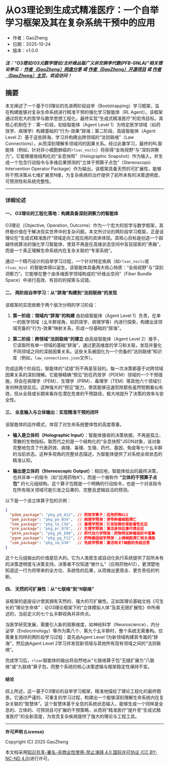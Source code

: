 # 从O3理论到生成式精准医疗：一个自举学习框架及其在复杂系统干预中的应用

- 作者：GaoZheng
- 日期：2025-10-24
- 版本：v1.0.0

#### ***注：“O3理论/O3元数学理论/主纤维丛版广义非交换李代数(PFB-GNLA)”相关理论参见： [作者（GaoZheng）网盘分享](https://drive.google.com/drive/folders/1lrgVtvhEq8cNal0Aa0AjeCNQaRA8WERu?usp=sharing) 或 [作者（GaoZheng）开源项目](https://github.com/CTaiDeng/open_meta_mathematical_theory) 或 [作者（GaoZheng）主页](https://mymetamathematics.blogspot.com)，欢迎访问！***

## 摘要
本文阐述了一个基于O3理论的先进两阶段自举（Bootstrapping）学习框架，旨在构建能够对复杂生命系统进行精准干预的强化学习智能体（RL Agent）。该框架通过将宏大的哲学与数学思想工程化，最终实现“生成式精准医疗”的宏伟目标。其核心机制在于：第一阶段，初级智能体（Agent Level 1）为特定医学领域（如药效学、病理学）构建基础的“行为-效果”辞海；第二阶段，高级智能体（Agent Level 2）基于这些辞海，学习并构建出跨领域的“法则联络”（Law Connections），从而深刻理解多领域间的因果关系。经过此番学习，最终的RL智能体（例如，针对非小细胞肺癌的`rlsac_nsclc`）将获得“全局视野”与“深刻洞察力”。它能够接收结构化的“全息快照”（Holographic Snapshot）作为输入，并生成一个包含行动指令与多维后果预测的“立体干预算子点包”（Stereoscopic Intervention Operator Package）作为输出。该框架具备天然的可扩展性，能够将干预决策从七维扩展至N维，为复杂疾病的治疗提供了前所未有的决策透明度、可预测性和系统完整性。

-----

### **详细论述**

#### **一、 O3理论的工程化落地：构建具备深刻洞察力的智能体**

O3理论（Objective, Operation, Outcome）作为一个宏大的哲学与数学框架，其终极价值在于解决现实世界中的复杂问题。本文所讨论的两阶段学习框架，正是该理论在“生成式精准医疗”领域走向工程应用的具体体现。其核心目标是创造一个超越传统算法的强化学习智能体，使其不再是在高维状态空间中盲目探索的“黑箱”，而是一个真正理解生命系统内在复杂关联的“专家系统”。

通过一个精巧设计的自举学习过程，一个针对特定疾病（如`rlsac_nsclc`或`rlsac_hiv`）的智能体得以诞生。该智能体具备两大核心特质：“全局视野”与“深刻洞察力”。它能够在整个由多维医学领域构成的“纤维丛空间”（Fiber Bundle Space）中进行高效、有目的的探索与试错。

#### **二、 两阶段自举学习：从“辞海”构建到“法则联络”的发现**

该框架的实现依赖于两个层次分明的学习阶段：

1.  **第一阶段：领域内“辞海”的构建**
    由初级智能体（Agent Level 1）负责，在单一的医学领域（幺半群视角，如药效学、病理学等）内进行探索，构建出该领域完备的“行为-效果”映射关系，形成一份基础的“辞海”。

2.  **第二阶段：跨领域“法则联络”的建立**
    由高级智能体（Agent Level 2）接手，它读取所有单一领域的基础“辞海”，通过更高维度的学习和关联，发现并量化不同领域之间的深层因果关系。这些关系被固化为一个完备的“法则联络”知识库（例如，`law_connections.json`文件）。

完成这两个阶段后，智能体的“试错”将不再是盲目的。每一次决策都基于对跨领域因果关系的深刻理解。它能够精确“预见”到在药效学（PDEM）领域的一个干预措施，将会在病理学（PEM）、生理学（PRM）、毒理学（TEM）等其他六个领域引发何种连锁反应。这种强大的“预见”能力，使其能够迅速剪除那些虽然短期看似有效，但从全局或长期来看存在潜在危害的干预路径，极大地提升了决策的效率与安全性。

#### **三、 全息输入与立体输出：实现精准干预的闭环**

该智能体的运作模式，体现了对生命系统整体性的高度尊重。

  * **输入是立体的（Holographic Input）**：智能体接收的决策依据，不再是孤立、零散的生物指标。取而代之的是一个结构化的“全息快照”JSON对象，该对象完整地包含了代表药效、病理、毒理、生理、药代、基因、免疫等七个幺半群的当前状态。这种多视角的完整状态描述，为智能体提供了对系统全局状态的精准认知。

  * **输出是立体的（Stereoscopic Output）**：相应地，智能体给出的最终决策，也并非单一的指令（如“应用药物A”），而是一个被称作 **“立体的干预算子点包”** 的七元组结构。这个算子包既是一个明确的行动指令，也是一个对该指令在所有相关领域可能引发之后果的、完整且逻辑自洽的预测。

以下是一个该立体算子包的示例：

```json
{
  "pdem_package": "pkg_pd_A12", // 药效学算子：应用药物A12
  "pem_package": "pkg_pe_B34",  // 病理学预测：诱导肿瘤细胞凋亡
  "tem_package": "pkg_te_C56",  // 毒理学预测：引发轻微的肾脏毒性反应
  "prm_package": "pkg_pr_D78",  // 生理学预测：激活身体应激代偿反应
  "pktm_package": "pkg_pk_E90", // 药代动力学预测：药物将在肿瘤组织中富集
  "pgom_package": "pkg_pg_F12", // 药物基因组学预测：上调细胞凋亡相关通路
  "iem_package": "pkg_im_G34"   // 免疫学预测：激活相关T细胞的免疫应答
}
```

这个七元组输出的价值是巨大的。它为人类医生或自动化执行系统提供了前所未有的决策透明度与决策支持。决策者不仅知道“做什么”（应用药物A12），更清楚地知道这一行为将带来的全方位、系统性的后果，从而做出更周全、更负责任的判断。

#### **四、 天然的可扩展性：从“七联络”到“N联络”**

该框架的底层设计使其拥有天然的、强大的可扩展性。正如其理论基础文档《可生长的“理论生命体”：论O3理论框架下的“立体模拟人体”及其无限扩展性》中所阐述的，当前定义的七个幺半群视角并非终点。

当医学研究发展，需要引入新的观察维度，如神经科学（Neuroscience）、内分泌学（Endocrinology）等作为第八个、第九个幺半群时，整个系统无需重构。仅需重复同样的两阶段学习过程：首先由Agent Level 1为新领域构建其专属的“辞海”，然后由Agent Level 2学习并发现新领域与其他所有现有领域之间的“法则联络”。

完成学习后，`rlsac`智能体的输出将自然地从“七联络算子包”无缝扩展为“八联络”或“九联络”算子包，而整个系统的核心决策逻辑与框架稳定性保持不变。

#### **结论**

综上所述，这一基于O3理论的自举学习框架，精准地描绘了理论工程化的最终图景。它通过严谨的、可重复的学习过程，构建出一个能够深刻理解生命系统内在复杂关联的“智慧体”。这个智慧体基于全息的系统状态输入，能够生成一个同样是全息的、立体的、可预测且可扩展的干预策略，从而将“精准医疗”提升至“生成式精准医疗”的全新高度，为攻克复杂疾病提供了强大的理论与工程工具。

---

**许可声明 (License)**

Copyright (C) 2025 GaoZheng

本文档采用[知识共享-署名-非商业性使用-禁止演绎 4.0 国际许可协议 (CC BY-NC-ND 4.0)](https://creativecommons.org/licenses/by-nc-nd/4.0/deed.zh-Hans)进行许可。
